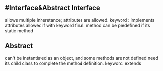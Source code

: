 #Interface&Abstract
Interface 
---
allows multiple inheretance; attributes are allowed. keyword : implements
attributes allowed if with keyword final. 
method can be predefined if its static method

Abstract
---
 can't be instantiated as an object, and some methods are not defined need its child class to complete the method definition. keyword: extends

